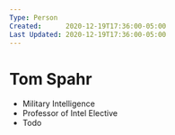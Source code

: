```yaml
---
Type: Person
Created:      2020-12-19T17:36:00-05:00
Last Updated: 2020-12-19T17:36:00-05:00
---
```






# Tom Spahr
- Military Intelligence
- Professor of Intel Elective
- Todo




